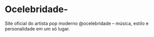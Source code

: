 # Ocelebridade-
Site oficial do artista pop moderno @ocelebridade – música, estilo e personalidade em um só lugar.
